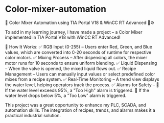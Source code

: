 # Color-mixer-automation

🚀 Color Mixer Automation using TIA Portal V18 & WinCC RT Advanced 🎨⚙️


To add in my learning journey, I have made a project – a Color Mixer implemented
in TIA Portal V18 with WinCC RT Advanced! 

🔹 How It Works:
✅ RGB Input (0-255) – Users enter Red, Green, and Blue values, which are converted into 0-20 seconds of runtime for respective color motors.
✅ Mixing Process – After dispensing all colors, the mixer motor runs for 10 seconds to ensure uniform blending.
✅ Liquid Dispensing – When the valve is opened, the mixed liquid flows out.
✅ Recipe Management – Users can manually input values or select predefined color mixes from a recipe system.
✅ Real-Time Monitoring – A trend view displays the water level, helping operators track the process.
✅ Alarms for Safety –
🔴 If the water level exceeds 95%, a "Too High" alarm is triggered.
🔵 If the water level drops below 5%, a "Too Low" alarm is triggered.

This project was a great opportunity to enhance my PLC, SCADA, and automation skills. The integration of recipes, trends, and alarms makes it a practical industrial solution.

